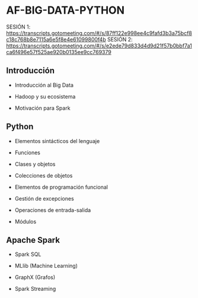 # AF-BIG-DATA-PYTHON

SESIÓN 1: https://transcripts.gotomeeting.com/#/s/87ff122e998ee4c9fafd3b3a75bcf8c18c768b8e7115a6e5f8e4e61099800f4b
SESIÓN 2: https://transcripts.gotomeeting.com/#/s/e2ede79d833d4d9d21f57b0bbf7a1ca6f496e57f525ae920b0135ee9cc769379

## Introducción

- Introducción al Big Data

- Hadoop y su ecosistema

- Motivación para Spark

## Python

- Elementos sintácticos del lenguaje

- Funciones

- Clases y objetos

- Colecciones de objetos

- Elementos de programación funcional

- Gestión de excepciones

- Operaciones de entrada-salida

- Módulos

## Apache Spark

- Spark SQL

- MLlib (Machine Learning)

- GraphX (Grafos)

- Spark Streaming


